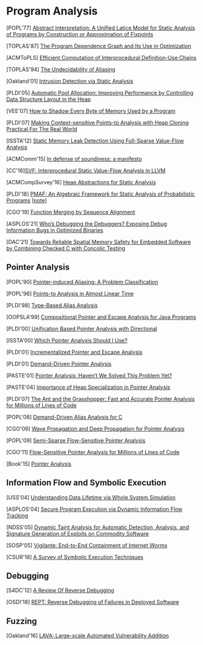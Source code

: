 # Program Analysis

[POPL'77] [Abstract Interpretation: A Unified Latice Model for Static Analysis
of Programs by Construction or Approximation of
Fixpoints](https://courses.cs.washington.edu/courses/cse503/10wi/readings/p238-cousot.pdf)

[TOPLAS'87] [The Program Dependence Graph and Its Use in
Optimization](https://www.cs.utexas.edu/~pingali/CS395T/2009fa/papers/ferrante87.pdf)

[ACMToPLS] [Efficient Computation of Interprocedural Definition-Use
Chains](http://citeseerx.ist.psu.edu/viewdoc/download?doi=10.1.1.72.8860&rep=rep1&type=pdf)

[TOPLAS'94] [The Undecidability of
Aliasing](http://web.cs.ucla.edu/~palsberg/course/cs232/papers/ramalingam-toplas94.pdf)

[Oakland'01] [Intrusion Detection via Static
Analysis](http://www.csl.sri.com/users/ddean/papers/oakland01.pdf)

[PLDI'05] [Automatic Pool Allocation: Improving Performance by Controlling Data
Structure Layout in the
Heap](https://llvm.org/pubs/2005-05-21-PLDI-PoolAlloc.pdf)

[VEE'07] [How to Shadow Every Byte of Memory Used by a
Program](http://www-leland.stanford.edu/class/cs343/resources/shadow-memory2007.pdf)

[PLDI'07] [Making Context-sensitive Points-to Analysis with Heap Cloning
Practical For The Real World](http://llvm.org/pubs/2007-06-10-PLDI-DSA.pdf)

[ISSTA'12] [Static Memory Leak Detection Using Full-Sparse Value-Flow
Analysis](https://yuleisui.github.io/publications/issta12.pdf)

[ACMComm'15] [In defense of soundiness: a
manifesto](https://dl.acm.org/citation.cfm?doid=2728770.2644805)

[CC'16][SVF: Interprocedural Static Value-Flow Analysis in
LLVM](https://yuleisui.github.io/publications/cc16.pdf)

[ACMCompSurvey'16] [Heap Abstractions for Static
Analysis](https://dl.acm.org/doi/abs/10.1145/2931098)

[PLDI'18] [PMAF: An Algebraic Framework for Static Analysis of Probabilistic
Programs](https://www.cs.cmu.edu/~diw3/papers/WangHR17.pdf)
[[note](notes/pa/pmaf.md)]

[CGO'19] [Function Merging by Sequence
Alignment](http://homepages.inf.ed.ac.uk/hleather/publications/2019_functionmergesequencealign_cgo2019.pdf)

[ASPLOS'21] [Who’s Debugging the Debuggers? Exposing Debug Information Bugs in
Optimized Binaries](https://download.vusec.net/papers/debug2_asplos21.pdf)

[DAC'21] [Towards Reliable Spatial Memory Safety for Embedded Software by
Combining Checked C with Concolic
Testing](http://www.informatik.uni-bremen.de/agra/doc/konf/DAC-2021-CheckedC-Concolic-Testing.pdf)


## Pointer Analysis
[POPL'90] [Pointer-induced Aliasing: A Problem
Classification](https://www.cmi.ac.in/~madhavan/courses/program-analysis-2008/papers/landi91-ptr-analysis-popl.pdf)

[POPL'96] [Points-to Analysis in Almost Linear
Time](https://www.cs.cornell.edu/courses/cs711/2005fa/papers/steensgaard-popl96.pdf)

[PLDI'98] [Type-Based Alias
Analysis](http://web.cs.ucla.edu/~palsberg/tba/papers/diwan-mckinley-moss-pldi98.pdf)

[OOPSLA'99] [Compositional Pointer and Escape Analysis for Java
Programs](https://people.csail.mit.edu/rinard/paper/oopsla99.pdf)

[PLDI'00] [Unification Based Pointer Analysis with
Directional](http://web.cs.ucla.edu/~palsberg/course/purdue/cs661/F01/papers/das-pldi00.pdf)

[ISSTA'00] [Which Pointer Analysis Should I
Use?](https://logic.pdmi.ras.ru/~yura/of/alias.pdf)

[PLDI'01] [Incrementalized Pointer and Escape
Analysis](https://people.csail.mit.edu/rinard/paper/pldi01.full.pdf)

[PLDI'01] [Demand-Driven Pointer
Analysis](https://dl.acm.org/doi/10.1145/381694.378802#:~:text=16-,ABSTRACT,a%20program%20or%20program%20component.&text=Specifically%2C%20we%20describe%20a%20demand,%2Dinsensitive%20points%2Dto%20analysis.)

[PASTE'01] [Pointer Analysis: Haven’t We
Solved This Problem Yet?](http://citeseerx.ist.psu.edu/viewdoc/download?doi=10.1.1.91.9469&rep=rep1&type=pdf)

[PASTE'04] [Importance of Heap Specialization in Pointer
Analysis](http://impact.crhc.illinois.edu/shared/papers/paste-04-nystrom.pdf)

[PLDI'07] [The Ant and the Grasshopper: Fast and Accurate Pointer Analysis
for Millions of Lines of Code](https://www.cs.utexas.edu/~lin/papers/pldi07.pdf)

[POPL'08] [Demand-Driven Alias Analysis for
C](https://www.cs.cornell.edu/~xinz/papers/alias-popl08.pdf)

[CGO'09] [Wave Propagation and Deep Propagation for Pointer
Analysis](http://compilers.cs.ucla.edu/fernando/publications/papers/CGO09.pdf)

[POPL'09] [Semi-Sparse Flow-Sensitive Pointer
Analysis](https://sites.cs.ucsb.edu/~benh/research/papers/hardekopf09semisparse.pdf)

[CGO'11] [Flow-Sensitive Pointer Analysis for Millions of Lines of
Code](https://www.cs.utexas.edu/users/lin/papers/cgo11.pdf)

[Book'15] [Pointer Analysis](https://yanniss.github.io/points-to-tutorial15.pdf)


## Information Flow and Symbolic Execution

[USS'04] [Understanding Data Lifetime via Whole System
Simulation](https://benpfaff.org/papers/taint.pdf)

[ASPLOS'04] [Secure Program Execution via Dynamic Information Flow
Tracking](http://csg.csail.mit.edu/pubs/memos/Memo-467/memo-467.pdf)

[NDSS'05] [Dynamic Taint Analysis for Automatic Detection, Analysis,
and Signature Generation of Exploits on Commodity
Software](https://people.eecs.berkeley.edu/~dawnsong/papers/taintcheck.pdf)

[SOSP'05] [Vigilante: End-to-End Containment of Internet
Worms](http://rowstron.azurewebsites.net/MS/VigilanteSOSP.pdf)

[CSUR'18] [A Survey of Symbolic Execution
Techniques](https://dl.acm.org/doi/10.1145/318265)


## Debugging
[S4DC'12] [A Review Of Reverse
Debugging](http://citeseerx.ist.psu.edu/viewdoc/download?doi=10.1.1.338.3420&rep=rep1&type=pdf)

[OSDI'18] [REPT: Reverse Debugging of Failures in Deployed
Software](https://www.microsoft.com/en-us/research/uploads/prod/2018/08/osdi18-final211.pdf)

## Fuzzing
[Oakland'16] [LAVA: Large-scale Automated Vulnerability
Addition](https://www.andreamambretti.com/files/papers/oakland2016_lava.pdf)
